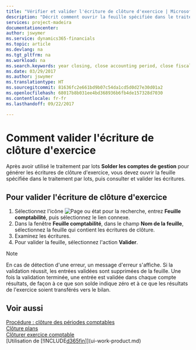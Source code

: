 ```yaml
---
title: "Vérifier et valider l'écriture de clôture d'exercice | Microsoft Docs"
description: "Décrit comment ouvrir la feuille spécifiée dans le traitement par lots Clôturer exercice comptable, puis examiner et valider l'écriture de clôture de fin d'exercice."
services: project-madeira
documentationcenter: 
author: jswymer
ms.service: dynamics365-financials
ms.topic: article
ms.devlang: na
ms.tgt_pltfrm: na
ms.workload: na
ms.search.keywords: year closing, close accounting period, close fiscal year, bank account detailed trial balance
ms.date: 03/29/2017
ms.author: jswymer
ms.translationtype: HT
ms.sourcegitcommit: 81636fc2e661bd9b07c54da1cd5d0d27e30d01a2
ms.openlocfilehash: 68017b8b031ee4bd368936b6fb4de157328d7030
ms.contentlocale: fr-fr
ms.lasthandoff: 09/22/2017

---
```

# <a name="how-to-post-the-year-end-closing-entry"></a>Comment valider l'écriture de clôture d'exercice
Après avoir utilisé le traitement par lots **Solder les comptes de gestion** pour générer les écritures de clôture d'exercice, vous devez ouvrir la feuille spécifiée dans le traitement par lots, puis consulter et valider les écritures.

## <a name="to-post-the-year-end-closing-entry"></a>Pour valider l'écriture de clôture d'exercice
1. Sélectionnez l'icône ![Page ou état pour la recherche](media/ui-search/search_small.png "Page ou état pour la recherche"), entrez **Feuille comptabilité**, puis sélectionnez le lien connexe.
2. Dans la fenêtre **Feuille comptabilité**, dans le champ **Nom de la feuille**, sélectionnez la feuille qui contient les écritures de clôture.
3. Examinez les écritures.
4. Pour valider la feuille, sélectionnez l'action **Valider**.

> [!NOTE]  
>   En cas de détection d'une erreur, un message d'erreur s'affiche. Si la validation réussit, les entrées validées sont supprimées de la feuille. Une fois la validation terminée, une entrée est validée dans chaque compte résultats, de façon à ce que son solde indique zéro et à ce que les résultats de l'exercice soient transférés vers le bilan.

## <a name="see-also"></a>Voir aussi
[Procédure : clôture des périodes comptables](year-close-account-periods.md)  
[Clôture plans](year-close-books.md)  
[Clôturer exercice comptable](year-close-income-statement.md)  
[Utilisation de [!INCLUDE[d365fin](includes/d365fin_md.md)]](ui-work-product.md)

